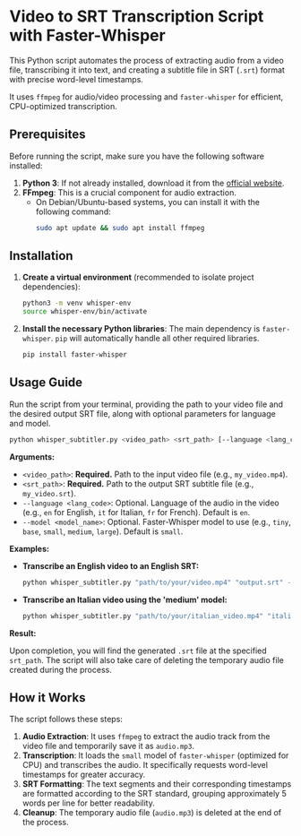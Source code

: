 # Video to SRT Transcription Script with Faster-Whisper

This Python script automates the process of extracting audio from a video file, transcribing it into text, and creating a subtitle file in SRT (`.srt`) format with precise word-level timestamps.

It uses `ffmpeg` for audio/video processing and `faster-whisper` for efficient, CPU-optimized transcription.

## Prerequisites

Before running the script, make sure you have the following software installed:

1.  **Python 3**: If not already installed, download it from the [official website](https://www.python.org/).
2.  **FFmpeg**: This is a crucial component for audio extraction.
    *   On Debian/Ubuntu-based systems, you can install it with the following command:
        ```bash
        sudo apt update && sudo apt install ffmpeg
        ```

## Installation

1.  **Create a virtual environment** (recommended to isolate project dependencies):
    ```bash
    python3 -m venv whisper-env
    source whisper-env/bin/activate
    ```

2.  **Install the necessary Python libraries**: The main dependency is `faster-whisper`. `pip` will automatically handle all other required libraries.
    ```bash
    pip install faster-whisper
    ```

## Usage Guide

Run the script from your terminal, providing the path to your video file and the desired output SRT file, along with optional parameters for language and model.

```bash
python whisper_subtitler.py <video_path> <srt_path> [--language <lang_code>] [--model <model_name>]
```

**Arguments:**

*   `<video_path>`: **Required.** Path to the input video file (e.g., `my_video.mp4`).
*   `<srt_path>`: **Required.** Path to the output SRT subtitle file (e.g., `my_video.srt`).
*   `--language <lang_code>`: Optional. Language of the audio in the video (e.g., `en` for English, `it` for Italian, `fr` for French). Default is `en`.
*   `--model <model_name>`: Optional. Faster-Whisper model to use (e.g., `tiny`, `base`, `small`, `medium`, `large`). Default is `small`.

**Examples:**

*   **Transcribe an English video to an English SRT:**
    ```bash
    python whisper_subtitler.py "path/to/your/video.mp4" "output.srt" --language en
    ```
*   **Transcribe an Italian video using the 'medium' model:**
    ```bash
    python whisper_subtitler.py "path/to/your/italian_video.mp4" "italian_output.srt" --language it --model medium
    ```

**Result:**

Upon completion, you will find the generated `.srt` file at the specified `srt_path`. The script will also take care of deleting the temporary audio file created during the process.

## How it Works

The script follows these steps:
1.  **Audio Extraction**: It uses `ffmpeg` to extract the audio track from the video file and temporarily save it as `audio.mp3`.
2.  **Transcription**: It loads the `small` model of `faster-whisper` (optimized for CPU) and transcribes the audio. It specifically requests word-level timestamps for greater accuracy.
3.  **SRT Formatting**: The text segments and their corresponding timestamps are formatted according to the SRT standard, grouping approximately 5 words per line for better readability.
4.  **Cleanup**: The temporary audio file (`audio.mp3`) is deleted at the end of the process.

